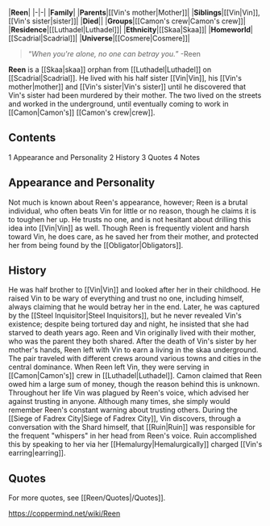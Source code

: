 |**Reen**|
|-|-|
|**Family**|
|**Parents**|[[Vin's mother\|Mother]]|
|**Siblings**|[[Vin\|Vin]], [[Vin's sister\|sister]]|
|**Died**||
|**Groups**|[[Camon's crew\|Camon's crew]]|
|**Residence**|[[Luthadel\|Luthadel]]|
|**Ethnicity**|[[Skaa\|Skaa]]|
|**Homeworld**|[[Scadrial\|Scadrial]]|
|**Universe**|[[Cosmere\|Cosmere]]|

>“*When you're alone, no one can betray you.*”
\-Reen


**Reen** is a [[Skaa\|skaa]] orphan from [[Luthadel\|Luthadel]] on [[Scadrial\|Scadrial]]. He lived with his half sister [[Vin\|Vin]], his [[Vin's mother\|mother]] and [[Vin's sister\|Vin's sister]] until he discovered that Vin's sister had been murdered by their mother. The two lived on the streets and worked in the underground, until eventually coming to work in [[Camon\|Camon's]] [[Camon's crew\|crew]].

## Contents

1 Appearance and Personality
2 History
3 Quotes
4 Notes


## Appearance and Personality
Not much is known about Reen's appearance, however; Reen is a brutal individual, who often beats Vin for little or no reason, though he claims it is to toughen her up. He trusts no one, and is not hesitant about drilling this idea into [[Vin\|Vin]] as well. Though Reen is frequently violent and harsh toward Vin, he does care, as he saved her from their mother, and protected her from being found by the [[Obligator\|Obligators]].

## History
He was half brother to [[Vin\|Vin]] and looked after her in their childhood. He raised Vin to be wary of everything and trust no one, including himself, always claiming that he would betray her in the end. Later, he was captured by the [[Steel Inquisitor\|Steel Inquisitors]], but he never revealed Vin's existence; despite being tortured day and night, he insisted that she had starved to death years ago.
Reen and Vin originally lived with their mother, who was the parent they both shared. After the death of Vin's sister by her mother's hands, Reen left with Vin to earn a living in the skaa underground. The pair traveled with different crews around various towns and cities in the central dominance. When Reen left Vin, they were serving in [[Camon\|Camon's]] crew in [[Luthadel\|Luthadel]]. Camon claimed that Reen owed him a large sum of money, though the reason behind this is unknown.
Throughout her life Vin was plagued by Reen's voice, which advised her against trusting in anyone. Although many times, she simply would remember Reen's constant warning about trusting others. During the [[Siege of Fadrex City\|Siege of Fadrex City]], Vin discovers, through a conversation with the Shard himself, that [[Ruin\|Ruin]] was responsible for the frequent "whispers" in her head from Reen's voice. Ruin accomplished this by speaking to her via her [[Hemalurgy\|Hemalurgically]] charged [[Vin's earring\|earring]].

## Quotes
For more quotes, see [[Reen/Quotes\|/Quotes]].


https://coppermind.net/wiki/Reen